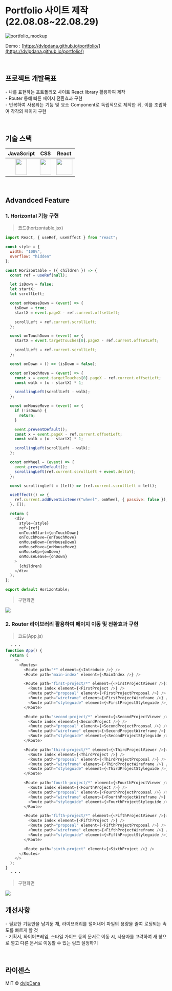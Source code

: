 # Portfolio 사이트 제작(22.08.08~22.08.29)

![portfolio_mockup](https://user-images.githubusercontent.com/102039456/187333876-62bd4858-838d-41c4-b599-c6e411c636fb.jpg)

Demo : [https://dvlpdana.github.io/portfolio/](https://dvlpdana.github.io/portfolio/)

<br />

## 프로젝트 개발목표

<p align="justify" lineHeight="1.6" >
-  나를 표현하는 포트폴리오 사이트 React library 활용하여 제작 <br/ >
-  Router 통해 빠른 페이지 전환효과 구현 <br/ >
-  반복하여 사용되는 기능 및 요소 Component로 독립적으로 제작한 뒤, 이를 조립하여 각각의 페이지 구현 <br/ >
</p>

<br />

## 기술 스택

| JavaScript |     CSS     |  React   |
| :--------: | :---------: | :------: |
|   <img src="https://user-images.githubusercontent.com/102039456/187168448-0611cda1-c3e6-4fd7-bc1c-30da00bab9cd.png" width="35" height="50" >    |   <img src="https://user-images.githubusercontent.com/102039456/187168206-52fac0b8-6c5d-40e5-8f1b-1cb6b2bb22d2.png" width="35" height="50" >    |   <img src="https://user-images.githubusercontent.com/102039456/187166778-00c9be9f-ca97-4e20-92d6-f359f1821735.png" width="50" height="50" >   |

<br>

## Advandced Feature

### 1. Horizontal 기능 구현
> 코드(horizontable.jsx)
```javascript
import React, { useRef, useEffect } from "react";

const style = {
  width: "100%",
  overflow: "hidden"
};

const Horizontable = ({ children }) => {
  const ref = useRef(null);

  let isDown = false;
  let startX;
  let scrollLeft;

  const onMouseDown = (event) => {
    isDown = true;
    startX = event.pageX - ref.current.offsetLeft;

    scrollLeft = ref.current.scrollLeft;
  };

  const onTouchDown = (event) => {
    startX = event.targetTouches[0].pageX - ref.current.offsetLeft;

    scrollLeft = ref.current.scrollLeft;
  };

  const onDown = () => (isDown = false);

  const onTouchMove = (event) => {
    const x = event.targetTouches[0].pageX - ref.current.offsetLeft;
    const walk = (x - startX) * 1;

    scrollingLeft(scrollLeft - walk);
  };

  const onMouseMove = (event) => {
    if (!isDown) {
      return;
    }

    event.preventDefault();
    const x = event.pageX - ref.current.offsetLeft;
    const walk = (x - startX) * 1;

    scrollingLeft(scrollLeft - walk);
  };

  const onWheel = (event) => {
    event.preventDefault();
    scrollingLeft(ref.current.scrollLeft + event.deltaY);
  };

  const scrollingLeft = (left) => (ref.current.scrollLeft = left);

  useEffect(() => {
    ref.current.addEventListener("wheel", onWheel, { passive: false });
  }, []);

  return (
    <div
      style={style}
      ref={ref}
      onTouchStart={onTouchDown}
      onTouchMove={onTouchMove}
      onMouseDown={onMouseDown}
      onMouseMove={onMouseMove}
      onMouseUp={onDown}
      onMouseLeave={onDown}
    >
      {children}
    </div>
  );
};

export default Horizontable;
```

> 구현화면
<img src="https://user-images.githubusercontent.com/102039456/187335543-d9193ff6-aeed-4778-8ba0-4e20f4634de9.gif">

### 2. Router 라이브러리 활용하여 페이지 이동 및 전환효과 구현
> 코드(App.js)
```javascript
  ・・・
function App() {
  return (
    <>
      <Routes>
        <Route path="*" element={<Introduce />} />
        <Route path="main-index" element={<MainIndex />} />

        <Route path="first-project/*" element={<FirstProjectViewer />}>
          <Route index element={<FirstProject />} />
          <Route path="proposal" element={<FirstProjectProposal />} />
          <Route path="wireframe" element={<FirstProjectWireframe />} />
          <Route path="styleguide" element={<FirstProjectStyleguide />} />
        </Route>

        <Route path="second-project/*" element={<SecondProjectViewer />}>
          <Route index element={<SecondProject />} />
          <Route path="proposal" element={<SecondProjectProposal />} />
          <Route path="wireframe" element={<SecondProjectWireframe />} />
          <Route path="styleguide" element={<SecondProjectStyleguide />} />
        </Route>

        <Route path="third-project/*" element={<ThirdProjectViewer />}>
          <Route index element={<ThirdProject />} />
          <Route path="proposal" element={<ThirdProjectProposal />} />
          <Route path="wireframe" element={<ThirdProjectWireframe />} />
          <Route path="styleguide" element={<ThirdProjectStyleguide />} />
        </Route>

        <Route path="fourth-project/*" element={<FourthProjectViewer />}>
          <Route index element={<FourthProject />} />
          <Route path="proposal" element={<FourthProjectProposal />} />
          <Route path="wireframe" element={<FourthProjectWireframe />} />
          <Route path="styleguide" element={<FourthProjectStyleguide />} />
        </Route>

        <Route path="fifth-project/*" element={<FifthProjectViewer />}>
          <Route index element={<FifthProject />} />
          <Route path="proposal" element={<FifthProjectProposal />} />
          <Route path="wireframe" element={<FifthProjectWireframe />} />
          <Route path="styleguide" element={<FifthProjectStyleguide />} />
        </Route>

        <Route path="sixth-project" element={<SixthProject />} />
      </Routes>
    </>
  );
}
  ・・・
```
> 구현화면
<img src="https://user-images.githubusercontent.com/102039456/187337326-e595719c-d191-4836-ba26-61dbc3146c54.gif">

<br />

## 개선사항

<p align="justify">
- 필요한 기능만을 남겨둔 채, 라이브러리를 덜어내어 파일의 용량을 줄여 로딩되는 속도를 빠르게 할 것 <br/>
- 기획서, 와이어프레임, 스타일 가이드 등의 문서로 이동 시, 사용자를 고려하여 새 창으로 열고 다른 문서로 이동할 수 있는 링크 설정하기
</p>

<br />

## 라이센스

MIT &copy; [dvlpDana](mailto:colleksql3@gmail.com)


